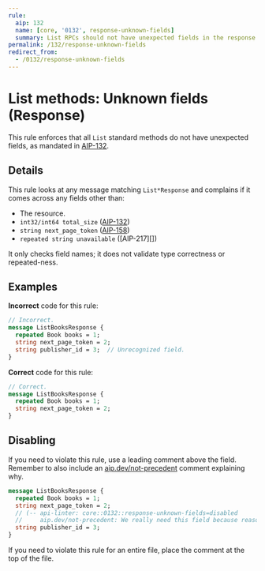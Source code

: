 ```yaml
---
rule:
  aip: 132
  name: [core, '0132', response-unknown-fields]
  summary: List RPCs should not have unexpected fields in the response.
permalink: /132/response-unknown-fields
redirect_from:
  - /0132/response-unknown-fields
---
```


# List methods: Unknown fields (Response)

This rule enforces that all `List` standard methods do not have unexpected
fields, as mandated in [AIP-132][].

## Details

This rule looks at any message matching `List*Response` and complains if it
comes across any fields other than:

- The resource.
- `int32/int64 total_size` ([AIP-132][])
- `string next_page_token` ([AIP-158][])
- `repeated string unavailable` ([AIP-217][])

It only checks field names; it does not validate type correctness or
repeated-ness.

## Examples

**Incorrect** code for this rule:

```proto
// Incorrect.
message ListBooksResponse {
  repeated Book books = 1;
  string next_page_token = 2;
  string publisher_id = 3;  // Unrecognized field.
}
```

**Correct** code for this rule:

```proto
// Correct.
message ListBooksResponse {
  repeated Book books = 1;
  string next_page_token = 2;
}
```

## Disabling

If you need to violate this rule, use a leading comment above the field.
Remember to also include an [aip.dev/not-precedent][] comment explaining why.

```proto
message ListBooksResponse {
  repeated Book books = 1;
  string next_page_token = 2;
  // (-- api-linter: core::0132::response-unknown-fields=disabled
  //     aip.dev/not-precedent: We really need this field because reasons. --)
  string publisher_id = 3;
}
```

If you need to violate this rule for an entire file, place the comment at the
top of the file.

[aip-132]: https://aip.dev/132
[aip-135]: https://aip.dev/135
[aip-157]: https://aip.dev/157
[aip-158]: https://aip.dev/158
[aip.dev/not-precedent]: https://aip.dev/not-precedent
